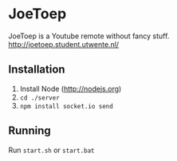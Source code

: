 # JoeToep
JoeToep is a Youtube remote without fancy stuff.
http://joetoep.student.utwente.nl/

## Installation
1. Install Node (http://nodejs.org)
2. `cd ./server`
3. `npm install socket.io send`

## Running
Run `start.sh` or `start.bat`